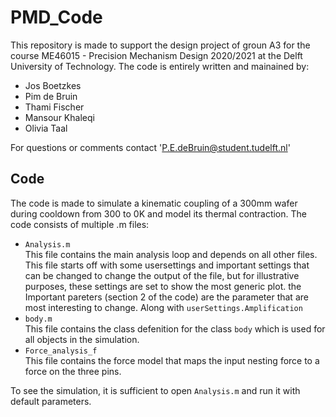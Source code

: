 # PMD_Code
This repository is made to support the design project of groun A3 for the course ME46015 - Precision Mechanism Design 2020/2021 at the Delft University of Technology. 
The code is entirely written and mainained by: 

  + Jos Boetzkes 
  + Pim de Bruin 
  + Thami Fischer  
  + Mansour Khaleqi  
  + Olivia Taal  

For questions or comments contact 'P.E.deBruin@student.tudelft.nl'

## Code
  The code is made to simulate a kinematic coupling of a 300mm wafer during cooldown from 300 to 0K and model its thermal contraction.
  The code consists of multiple .m files:
    
  + `Analysis.m`  
  This file contains the main analysis loop and depends on all other files. This file starts off with some usersettings and important settings that can be changed to change the 
  output of the file, but for illustrative purposes, these settings are set to show the most generic plot. the Important pareters (section 2 of the code) are the parameter that
  are most interesting to change. Along with `userSettings.Amplification` 
  + `body.m`  
  This file contains the class defenition for the class `body` which is used for all objects in the simulation. 
  + `Force_analysis_f`  
  This file contains the force model that maps the input nesting force to a force on the three pins. 
  
  To see the simulation, it is sufficient to open `Analysis.m` and run it with default parameters. 
